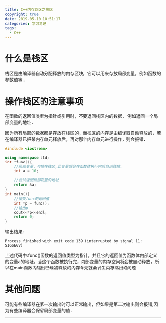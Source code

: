 ```yaml
---
title: C++内存四区之栈区
copyright: true
date: 2019-05-10 10:51:17
categories: 学习笔记
tags:
  - C++
---
```


# 什么是栈区

栈区是由编译器自动分配释放的内存区块，它可以用来存放局部变量，例如函数的参数值等..

# 操作栈区的注意事项

在函数的返回值类型为指针或引用时，不要返回栈区内的数据， 例如返回一个局部变量的地址．

因为所有局部的数据都是存放在栈区的，而栈区的内存是由编译器自动释放的，若在编译器已把某内存单元释放后，再对那个内存单元进行操作，则会报错．

~~~C++
#include <iostream>

using namespace std;
int *func(){
    //局部变量．存放在栈区,此变量将会在函数体执行完后自动释放．
    int a = 10;

    //尝试返回局部变量的地址
    return &a;
}
int main(){
    //接受func的返回值
    int *p = func();
    //输出p
    cout<<*p<<endl;
    return 0;
}
~~~

输出结果:

~~~
Process finished with exit code 139 (interrupted by signal 11: SIGSEGV)
~~~

上述代码中:func()函数的返回值类型为指针，并且它的返回值为函数体内部定义的变量a的地址，当这个函数被执行完，内部变量的内存空间将会被自动释放，所以在main函数内输出已经被释放的内存单元就会发生内存溢出的问题．

# 其他问题

可能有些编译器在第一次输出时可以正常输出，但如果是第二次输出则会报错,因为有些编译器会保留局部变量的值．

---